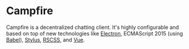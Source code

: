 # Campfire
Campfire is a decentralized chatting client.  It's highly configurable and based on top of new technologies like [Electron](https://electron.atom.io/), ECMAScript 2015 (using [Babel](https://babeljs.io/)), [Stylus](http://stylus-lang.com/), [RSCSS](http://rscss.io/), and [Vue](http://vuejs.org/).
